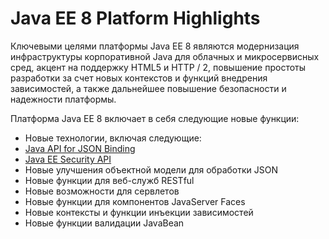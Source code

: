 # Java EE 8 Platform Highlights

Ключевыми целями платформы Java EE 8 являются модернизация инфраструктуры корпоративной Java для облачных и микросервисных сред, акцент на поддержку HTML5 и HTTP / 2, повышение простоты разработки за счет новых контекстов и функций внедрения зависимостей, а также дальнейшее повышение безопасности и надежности платформы.

Платформа Java EE 8 включает в себя следующие новые функции:

*  Новые технологии, включая следующие:
  * [Java API for JSON Binding](https://javaee.github.io/tutorial/overview008.html#java-api-for-json-binding)
  * [Java EE Security API](https://javaee.github.io/tutorial/overview008.html#java-ee-security-api)
* Новые улучшения объектной модели для обработки JSON 
* Новые функции для веб-служб RESTful 
* Новые возможности для сервлетов 
* Новые функции для компонентов JavaServer Faces
* Новые контексты и функции инъекции зависимостей 
* Новые функции валидации JavaBean 

